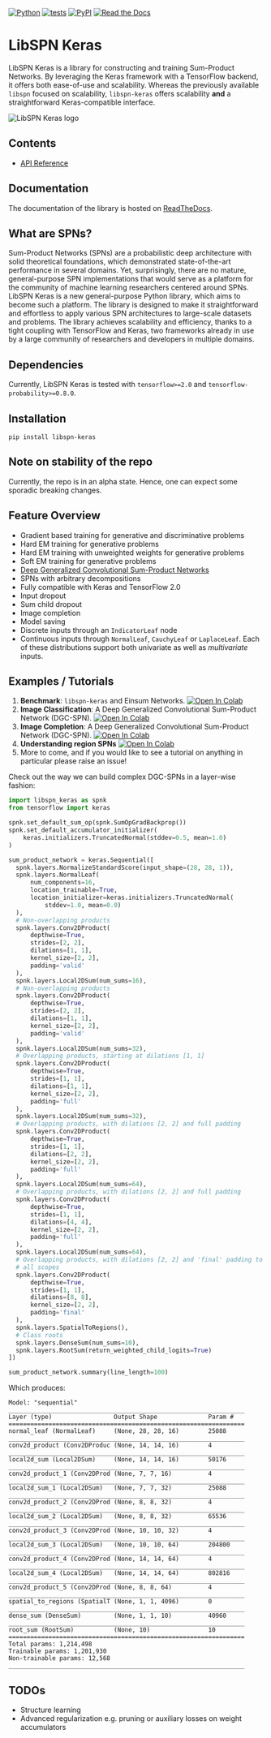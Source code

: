 [![Python](https://img.shields.io/pypi/pyversions/libspn-keras.svg?style=plastic)](https://badge.fury.io/py/libspn-keras)
[![tests](https://github.com/pronobis/libspn-keras/workflows/Tests/badge.svg)](https://github.com/pronobis/libspn-keras/actions?workflow=tests)
[![PyPI](https://img.shields.io/pypi/v/libspn-keras.svg)](https://pypi.org/project/libspn-keras/)
[![Read the Docs](https://readthedocs.org/projects/libspn-keras/badge/)](https://libspn-keras.readthedocs.io/)

# LibSPN Keras
LibSPN Keras is a library for constructing and training Sum-Product Networks. By leveraging the
Keras framework with a TensorFlow backend, it offers both ease-of-use and scalability. Whereas the
previously available `libspn` focused on scalability, `libspn-keras` offers scalability **and**
a straightforward Keras-compatible interface.

![](logo.png "LibSPN Keras logo")

## Contents
* [API Reference](reference.md)

## Documentation
The documentation of the library is hosted on [ReadTheDocs](https://libspn-keras.readthedocs.io/en/latest/index.html).

## What are SPNs?

Sum-Product Networks (SPNs) are a probabilistic deep architecture with solid theoretical
foundations, which demonstrated state-of-the-art performance in several domains. Yet, surprisingly,
there are no mature, general-purpose SPN implementations that would serve as a platform for the
community of machine learning researchers centered around SPNs. LibSPN Keras is a new
general-purpose Python library, which aims to become such a platform. The library is designed to
make it straightforward and effortless to apply various SPN architectures to large-scale datasets
and problems. The library achieves scalability and efficiency, thanks to a tight coupling with
TensorFlow and Keras, two frameworks already in use by a large community of researchers and
developers in multiple domains.

## Dependencies
Currently, LibSPN Keras is tested with `tensorflow>=2.0` and `tensorflow-probability>=0.8.0`.

## Installation

```
pip install libspn-keras
```

## Note on stability of the repo
Currently, the repo is in an alpha state. Hence, one can expect some sporadic breaking changes.

## Feature Overview
- Gradient based training for generative and discriminative problems
- Hard EM training for generative problems
- Hard EM training with unweighted weights for generative problems
- Soft EM training for generative problems
- [Deep Generalized Convolutional Sum-Product Networks](https://arxiv.org/abs/1902.06155)
- SPNs with arbitrary decompositions
- Fully compatible with Keras and TensorFlow 2.0
- Input dropout
- Sum child dropout
- Image completion
- Model saving
- Discrete inputs through an `IndicatorLeaf` node
- Continuous inputs through `NormalLeaf`, `CauchyLeaf` or `LaplaceLeaf`. Each of these distributions support both
univariate as well as *multivariate* inputs.

## Examples / Tutorials
1. **Benchmark**: `libspn-keras` and Einsum Networks. [![Open In Colab](https://colab.research.google.com/assets/colab-badge.svg)](https://colab.research.google.com/github/pronobis/libspn-keras/blob/master/examples/notebooks/Benchmark%20With%20Einsum%20Networks.ipynb)
2. **Image Classification**: A Deep Generalized Convolutional Sum-Product Network (DGC-SPN). [![Open In Colab](https://colab.research.google.com/assets/colab-badge.svg)](https://colab.research.google.com/github/pronobis/libspn-keras/blob/master/examples/notebooks/DGC-SPN%20Image%20Classification.ipynb)
3. **Image Completion**: A Deep Generalized Convolutional Sum-Product Network (DGC-SPN). [![Open In Colab](https://colab.research.google.com/assets/colab-badge.svg)](https://colab.research.google.com/github/pronobis/libspn-keras/blob/master/examples/notebooks/DGC-SPN%20Image%20Completion.ipynb)
4. **Understanding region SPNs** [![Open In Colab](https://colab.research.google.com/assets/colab-badge.svg)](https://colab.research.google.com/github/pronobis/libspn-keras/blob/master/examples/notebooks/Understanding%20Region%20SPNs.ipynb)
5. More to come, and if you would like to see a tutorial on anything in particular
please raise an issue!

Check out the way we can build complex DGC-SPNs in a layer-wise fashion:
```python
import libspn_keras as spnk
from tensorflow import keras

spnk.set_default_sum_op(spnk.SumOpGradBackprop())
spnk.set_default_accumulator_initializer(
    keras.initializers.TruncatedNormal(stddev=0.5, mean=1.0)
)

sum_product_network = keras.Sequential([
  spnk.layers.NormalizeStandardScore(input_shape=(28, 28, 1)),
  spnk.layers.NormalLeaf(
      num_components=16,
      location_trainable=True,
      location_initializer=keras.initializers.TruncatedNormal(
          stddev=1.0, mean=0.0)
  ),
  # Non-overlapping products
  spnk.layers.Conv2DProduct(
      depthwise=True,
      strides=[2, 2],
      dilations=[1, 1],
      kernel_size=[2, 2],
      padding='valid'
  ),
  spnk.layers.Local2DSum(num_sums=16),
  # Non-overlapping products
  spnk.layers.Conv2DProduct(
      depthwise=True,
      strides=[2, 2],
      dilations=[1, 1],
      kernel_size=[2, 2],
      padding='valid'
  ),
  spnk.layers.Local2DSum(num_sums=32),
  # Overlapping products, starting at dilations [1, 1]
  spnk.layers.Conv2DProduct(
      depthwise=True,
      strides=[1, 1],
      dilations=[1, 1],
      kernel_size=[2, 2],
      padding='full'
  ),
  spnk.layers.Local2DSum(num_sums=32),
  # Overlapping products, with dilations [2, 2] and full padding
  spnk.layers.Conv2DProduct(
      depthwise=True,
      strides=[1, 1],
      dilations=[2, 2],
      kernel_size=[2, 2],
      padding='full'
  ),
  spnk.layers.Local2DSum(num_sums=64),
  # Overlapping products, with dilations [2, 2] and full padding
  spnk.layers.Conv2DProduct(
      depthwise=True,
      strides=[1, 1],
      dilations=[4, 4],
      kernel_size=[2, 2],
      padding='full'
  ),
  spnk.layers.Local2DSum(num_sums=64),
  # Overlapping products, with dilations [2, 2] and 'final' padding to combine
  # all scopes
  spnk.layers.Conv2DProduct(
      depthwise=True,
      strides=[1, 1],
      dilations=[8, 8],
      kernel_size=[2, 2],
      padding='final'
  ),
  spnk.layers.SpatialToRegions(),
  # Class roots
  spnk.layers.DenseSum(num_sums=10),
  spnk.layers.RootSum(return_weighted_child_logits=True)
])

sum_product_network.summary(line_length=100)
```

Which produces:
```
Model: "sequential"
_________________________________________________________________
Layer (type)                 Output Shape              Param #
=================================================================
normal_leaf (NormalLeaf)     (None, 28, 28, 16)        25088
_________________________________________________________________
conv2d_product (Conv2DProduc (None, 14, 14, 16)        4
_________________________________________________________________
local2d_sum (Local2DSum)     (None, 14, 14, 16)        50176
_________________________________________________________________
conv2d_product_1 (Conv2DProd (None, 7, 7, 16)          4
_________________________________________________________________
local2d_sum_1 (Local2DSum)   (None, 7, 7, 32)          25088
_________________________________________________________________
conv2d_product_2 (Conv2DProd (None, 8, 8, 32)          4
_________________________________________________________________
local2d_sum_2 (Local2DSum)   (None, 8, 8, 32)          65536
_________________________________________________________________
conv2d_product_3 (Conv2DProd (None, 10, 10, 32)        4
_________________________________________________________________
local2d_sum_3 (Local2DSum)   (None, 10, 10, 64)        204800
_________________________________________________________________
conv2d_product_4 (Conv2DProd (None, 14, 14, 64)        4
_________________________________________________________________
local2d_sum_4 (Local2DSum)   (None, 14, 14, 64)        802816
_________________________________________________________________
conv2d_product_5 (Conv2DProd (None, 8, 8, 64)          4
_________________________________________________________________
spatial_to_regions (SpatialT (None, 1, 1, 4096)        0
_________________________________________________________________
dense_sum (DenseSum)         (None, 1, 1, 10)          40960
_________________________________________________________________
root_sum (RootSum)           (None, 10)                10
=================================================================
Total params: 1,214,498
Trainable params: 1,201,930
Non-trainable params: 12,568
_________________________________________________________________
```

## TODOs
- Structure learning
- Advanced regularization e.g. pruning or auxiliary losses on weight accumulators
